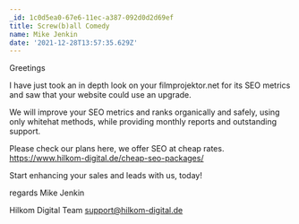 ```yaml
---
_id: 1c0d5ea0-67e6-11ec-a387-092d0d2d69ef
title: Screw(b)all Comedy
name: Mike Jenkin
date: '2021-12-28T13:57:35.629Z'
---
```

Greetings 
 
I have just took an in depth look on your  filmprojektor.net for its SEO metrics and saw that your website could use an upgrade. 
 
We will improve your SEO metrics and ranks organically and safely, using only whitehat methods, while providing monthly reports and outstanding support. 
 
Please check our plans here, we offer SEO at cheap rates. 
https://www.hilkom-digital.de/cheap-seo-packages/ 
 
Start enhancing your sales and leads with us, today! 
 
 
regards 
Mike Jenkin
 
Hilkom Digital Team 
support@hilkom-digital.de
